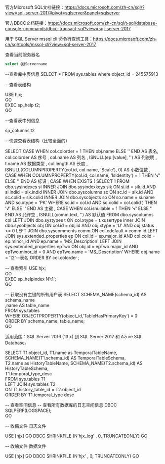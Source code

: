 官方Microsoft SQL文档链接：https://docs.microsoft.com/zh-cn/sql/?view=sql-server-2017#pivot=sqlserver&panel=sqlserver

官方DBCC文档链接：https://docs.microsoft.com/zh-cn/sql/t-sql/database-console-commands/dbcc-transact-sql?view=sql-server-2017

用于 SQL Server mssql cli 命令行查询工具：https://docs.microsoft.com/zh-cn/sql/tools/mssql-cli?view=sql-server-2017

查看当前服务器名
```sql
select @@Servername
```


--查看库中表信息
SELECT * FROM sys.tables
where object_id =  245575913


--查看表结构

USE hjx;  
GO  
EXEC sp_help t2;  
GO

--查看表中列信息

sp_columns t2

--快速查看表结构（比较全面的）

SELECT  CASE WHEN col.colorder = 1 THEN obj.name
                  ELSE ''
             END AS 表名,
        col.colorder AS 序号 ,
        col.name AS 列名 ,
        ISNULL(ep.[value], '') AS 列说明 ,
        t.name AS 数据类型 ,
        col.length AS 长度 ,
        ISNULL(COLUMNPROPERTY(col.id, col.name, 'Scale'), 0) AS 小数位数 ,
        CASE WHEN COLUMNPROPERTY(col.id, col.name, 'IsIdentity') = 1 THEN '√'
             ELSE ''
        END AS 标识 ,
        CASE WHEN EXISTS ( SELECT   1
                           FROM     dbo.sysindexes si
                                    INNER JOIN dbo.sysindexkeys sik ON si.id = sik.id
                                                              AND si.indid = sik.indid
                                    INNER JOIN dbo.syscolumns sc ON sc.id = sik.id
                                                              AND sc.colid = sik.colid
                                    INNER JOIN dbo.sysobjects so ON so.name = si.name
                                                              AND so.xtype = 'PK'
                           WHERE    sc.id = col.id
                                    AND sc.colid = col.colid ) THEN '√'
             ELSE ''
        END AS 主键 ,
        CASE WHEN col.isnullable = 1 THEN '√'
             ELSE ''
        END AS 允许空 ,
        ISNULL(comm.text, '') AS 默认值
FROM    dbo.syscolumns col
        LEFT  JOIN dbo.systypes t ON col.xtype = t.xusertype
        inner JOIN dbo.sysobjects obj ON col.id = obj.id
                                         AND obj.xtype = 'U'
                                         AND obj.status >= 0
        LEFT  JOIN dbo.syscomments comm ON col.cdefault = comm.id
        LEFT  JOIN sys.extended_properties ep ON col.id = ep.major_id
                                                      AND col.colid = ep.minor_id
                                                      AND ep.name = 'MS_Description'
        LEFT  JOIN sys.extended_properties epTwo ON obj.id = epTwo.major_id
                                                         AND epTwo.minor_id = 0
                                                         AND epTwo.name = 'MS_Description'
WHERE   obj.name = 't2'--表名
ORDER BY col.colorder ;
  
-- 查看索引
USE hjx;  
GO  
EXEC sp_helpindex N't1';  
GO

-- 获取没有主键的所有用户表
SELECT SCHEMA_NAME(schema_id) AS schema_name  
    ,name AS table_name   
FROM sys.tables   
WHERE OBJECTPROPERTY(object_id,'TableHasPrimaryKey') = 0  
ORDER BY schema_name, table_name;  
GO

适用范围：SQL Server 2016 (13.x) 到 SQL Server 2017 和 Azure SQL Database。

SELECT T1.object_id, T1.name as TemporalTableName, SCHEMA_NAME(T1.schema_id) AS TemporalTableSchema,  
T2.name as HistoryTableName, SCHEMA_NAME(T2.schema_id) AS HistoryTableSchema,  
T1.temporal_type_desc  
FROM sys.tables T1  
LEFT JOIN sys.tables T2   
ON T1.history_table_id = T2.object_id  
ORDER BY T1.temporal_type desc  

-- 查看空间信息
-- 查看所有数据库的日志空间信息
DBCC SQLPERF(LOGSPACE);  
GO


-- 收缩文件 日志文件

USE [hjx]
GO
DBCC SHRINKFILE (N'hjx_log' , 0, TRUNCATEONLY)
GO

-- 收缩文件 数据文件

USE [hjx]
GO
DBCC SHRINKFILE (N'hjx' , 0, TRUNCATEONLY)
GO
